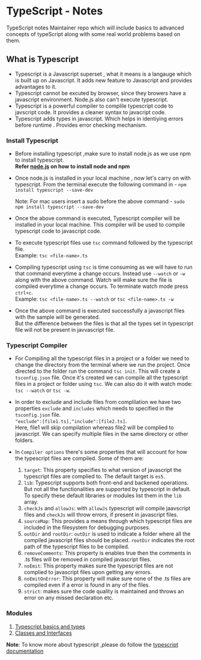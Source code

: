 # TypeScript - Notes
TypeScript notes Maintainer repo which will include basics to advanced concepts of typeScript along with some real world problems based on them.

## What is Typescript

- Typescript is a Javascript superset , what it means is a langauge which is built up on Javascript. It adds new feature to Javascript and provides advantages to it.
- Typescript cannot be excuted by browser, since they browers have a javascript environment. Node.js also can't execute typescript.
- Typescript is a powerful compiler to complile typescript code to javscript code. It provides a cleaner syntax to javacript code.
- Typescript adds types in javascript. Which helps in identiying errors before runtime . Provides error checking mechanism.

### Install Typescript

- Before installing typescript ,make sure to install node.js as we use npm to install typescript.<br>
  **Refer [node.js](https://nodejs.org/en/download/) on how to install node and npm**

- Once node.js is installed in your local machine , now let's carry on with typescript. 
   From the terminal execute the following command in - `npm install typescript --save-dev`
   
   Note: For mac users insert a sudo before the above command - `sudo npm install typescript --save-dev`

- Once the above command is executed, Typescript compiler will be installed in your local machine. This compiler will be used to compile typescript code to javascript code.

- To execute typescript files use `tsc` command followed by the typescript file.<br>
   Example: `tsc <file-name>.ts`
   
- Compiling typescript using `tsc` is time consuming as we will have to run that command everytime a change occurs. Instead use `--watch` or `-w` along with the       above command. Watch will make sure the file is compiled everytime a change occurs. To terminate watch mode press `ctrl+c`.<br>
  Example: `tsc <file-name>.ts --watch` or `tsc <file-name>.ts -w`

- Once the above command is executed successfully a javascript files with the sample <file-name> will be generated. <br>
  But the difference between the files is that all the types set in typescript file will not be present in javvascript file.
 
### Typescript Compiler 
 
 - For Compiling all the typescript files in a project or a folder we need to change the directory from the terminal where we run the project. Once directed to the    folder run the command `tsc init`. This will create a `tsconfig.json` file. Once it's created we can compile all the typescript files in a project or folder        using `tsc`. We can also do it with watch mode: `tsc --watch` or `tsc -w`.
 
 - In order to exclude and include files from complilation we have two properties `exclude` and `includes` which needs to specified in the `tsconfig.json` file.<br>
   ```"exclude":[file1.ts],"include":[file2.ts]```. <br>
   Here, file1 will skip compilation whereas file2 will be complied to javascript. We can specify multiple files in       the same directory or other folders.
 
 - In `Compiler options`  there's some properties that will account for how the typescript files are compiled. Some of them are:
     1. `target`: This property specifies to what version of javascript the typescript files are complied to. The default target is `es5`.
     2. `lib`: Typescript supports both front-end and backened operations. But not all the functionalities are supported by typescript in default. To specify these default libraries or modules list them in the `lib` array.
     3. `checkJs` and `allowJs`: with `allowJs` typescript will compile jaavscript files and `checkJs` will throw errors, if present in javascript files.
     4. `sourceMap`: This provides a means through which typescript files are included in the filesystem for debugging purposes.
     5. `outDir` and `rootDir`: `outDir` is used to indicate a folder where all the compiled javascript files should be placed. `rootDir` indicates the root path of the typescript files to be compiled.
     6. `removeComments`: This property is enables true then the comments in .ts files will be removed in compiled javascript files.
     7. `noEmit`: This property makes sure the typescript files are not complied to javascript files upon getting any errors.
     8. `noEmitOnError`: This property will make sure none of the .ts files are compiled even if a error is found in any of the files.
     9. `strict`: makes sure the code quality is maintained and throws an error on any missed declaration etc.
 
 ### Modules 
 
 1. [Typescript basics and types](Typescript-basics-and-types)
 2. [Classes and Interfaces](Classes-Interfaces)
 
**Note**: To know more about typescript ,please do follow the [typescript documentation](https://www.typescriptlang.org/)

